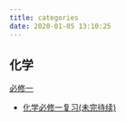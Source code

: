 ```yaml
---
title: categories
date: 2020-01-05 13:10:25
---
```


## 化学

[必修一](https://zsq259.github.io/categories/学科/化学/必修一)

- [化学必修一复习(未完待续)](https://zsq259.github.io/2020/01/01/化学必修一复习/)

